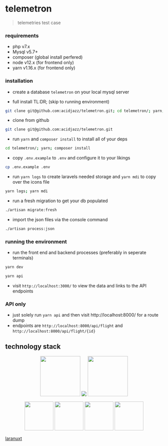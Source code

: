 
# telemetron
> telemetries test case


### requirements
* php v7.x
* Mysql v5.7+
* composer (global install perfered)
* node v12.x (for frontend only)
* yarn v1.16.x (for frontend only)

### installation

* create a database `telemetron` on your local mysql server

* full install TL:DR; (skip to running environment)
```bash
git clone git@github.com:acidjazz/telemetron.git; cd telemetron/; yarn; composer install; cp .env.example .env; yarn logs; yarn mdi; ./artisan migrate:fresh; ./artisan process:json; yarn apicache;
```
* clone from github
```bash
git clone git@github.com:acidjazz/telemetron.git
```
* run `yarn` and `composer install` to install all of your deps

```bash
cd telemetron/; yarn; composer install
```

* copy `.env.example` to `.env` and configure it to your likings
```bash
cp .env.example .env
```

* run `yarn logs` to create laravels needed storage and `yarn mdi` to copy over the icons file
```bash
yarn logs; yarn mdi
```

* run a fresh migration to get your db populated
```bash
./artisan migrate:fresh
```

* import the json files via the console command
```bash
./artisan process:json
```

### running the environment

* run the front end and backend processes (preferably in seperate terminals)
```bash
yarn dev
```

```bash
yarn api
```
* visit `http://localhost:3000/` to view the data and links to the API endpoints


### API only
* just solely run `yarn api` and then visit http://localhost:8000/ for a route dump
* endpoints are `http://localhost:8000/api/flight` and `http://localhost:8000/api/flight/{id}`


## technology stack
<p align="center">
  <a href="https://laravel.com"><img src="https://onecentlin.gallerycdn.vsassets.io/extensions/onecentlin/laravel-extension-pack/0.4.0/1534522609664/Microsoft.VisualStudio.Services.Icons.Default"  width="128" height="128"/></a>
  <img src="https://raw.githubusercontent.com/acidjazz/aeonian/master/media/plus.png"/>
  <a href="https://nuxtjs.org/"><img src="https://images.opencollective.com/proxy/images?src=https%3A%2F%2Fopencollective-production.s3-us-west-1.amazonaws.com%2F63047830-23b9-11e9-8073-c73f9d8c047d.png&height=480"  width="128" height="128"/></a>
</p>

<p align="center">
  <a href="https://vuejs.org"><img src="https://vuejs.org/images/logo.png" width="92" height="92" /></a>
  <a href="https://tailwindcss.com"><img src="https://pbs.twimg.com/profile_images/895274026783866881/E1G1nNb0_400x400.jpg" width="92" height="92" /></a>
  <a href="https://github.com/acidjazz/metapi"><img src="https://github.com/acidjazz/metapi/raw/master/logo.png" width="92" height="92" /></a>
  <a href="https://materialdesignicons.com"><img src="https://lh3.googleusercontent.com/kellzw4-4Q258D_HdHvcclbu2HEheO1TxauO4lmI5T6tCDnk8pvUfh0W0WpvKiB54g=s96-rw" width="92" height="92" /></a>
</p>

[laranuxt](https://github.com/acidjazz/laranuxt)

